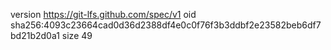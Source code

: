 version https://git-lfs.github.com/spec/v1
oid sha256:4093c23664cad0d36d2388df4e0c0f76f3b3ddbf2e23582beb6df7bd21b2d0a1
size 49
